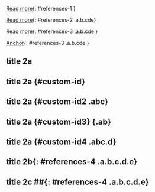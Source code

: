 [Read more](http://www.stackoverflow.com "read more"){: #references-1 }

[Read more](http://www.stackoverflow.com "read more"){: #references-2 .a.b.cde}

[Read more](http://www.stackoverflow.com "read more"){: #references-3 .a.b.cde }

[Anchor](){: #references-3 .a.b.cde }

## title 2a

## title 2a {#custom-id}

## title 2a {#custom-id2 .abc}

## title 2a {#custom-id3} {.ab}

## title 2a {#custom-id4 .abc.d}

## title 2b{: #references-4 .a.b.c.d.e}

## title 2c ##{: #references-4 .a.b.c.d.e}

